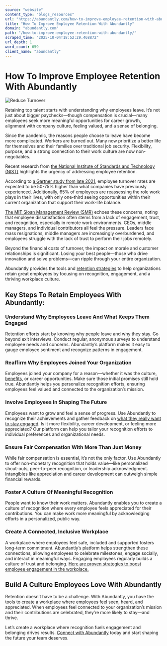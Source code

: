 ```yaml
---
source: "website"
content_type: "blogs_resources"
url: "https://abundantly.com/how-to-improve-employee-retention-with-abundantly/"
title: "How To Improve Employee Retention With Abundantly"
domain: "abundantly.com"
path: "/how-to-improve-employee-retention-with-abundantly/"
scraped_time: "2025-10-04T18:52:29.468872"
url_depth: 1
word_count: 659
client_name: "abundantly"
---
```


# How To Improve Employee Retention With Abundantly

![Reduce Turnover](https://abundantly.com/wp-content/uploads/2024/09/How-To-Improve-Employee-Retention-With-Abundantly-300x204.png)

Retaining top talent starts with understanding why employees leave. It’s not just about bigger paychecks—though compensation is crucial—many employees seek more meaningful opportunities for career growth, alignment with company culture, feeling valued, and a sense of belonging.

Since the pandemic, the reasons people choose to leave have become more complicated. Workers are burned out. Many now prioritize a better life for themselves and their families over traditional job security. Flexibility, purpose, and a strong connection to their work culture are now non-negotiables.

Recent research from [the National Institute of Standards and Technology (NIST)](https://www.nist.gov/) highlights the urgency of addressing employee retention. 

According to [a Gartner study from late 2021](https://www.gartner.com/en/articles/great-resignation-or-not-money-won-t-fix-all-your-talent-problems), employee turnover rates are expected to be 50-75% higher than what companies have previously experienced. Additionally, 65% of employees are reassessing the role work plays in their lives, with only one-third seeing opportunities within their current organization that support their work-life balance. 

[The MIT Sloan Management Review (SMR)](https://sloanreview.mit.edu/article/five-ways-to-strengthen-the-employee-employer-relationship-in-2023/) echoes these concerns, noting that employee dissatisfaction often stems from a lack of engagement, trust, and recognition, especially in remote work environments. CEOs, middle managers, and individual contributors all feel the pressure. Leaders face mass resignations, middle managers are increasingly overburdened, and employees struggle with the lack of trust to perform their jobs remotely.  

Beyond the financial costs of turnover, the impact on morale and customer relationships is significant. Losing your best people—those who drive innovation and solve problems—can ripple through your entire organization.

Abundantly provides the tools and [retention strategies](https://www.opm.gov/policy-data-oversight/hiring-information/talent-surge-playbook/recruitment-and-retention-strategies/) to help organizations retain great employees by focusing on recognition, engagement, and a thriving workplace culture.

## Key Steps To Retain Employees With Abundantly:

### Understand Why Employees Leave And What Keeps Them Engaged

Retention efforts start by knowing why people leave and why they stay. Go beyond exit interviews. Conduct regular, anonymous surveys to understand employee needs and concerns. Abundantly’s platform makes it easy to gauge employee sentiment and recognize patterns in engagement.

### Reaffirm Why Employees Joined Your Organization

Employees joined your company for a reason—whether it was the culture, [benefits](https://abundantly.com/top-10-employee-benefits-that-attract-and-retain-talent/), or career opportunities. Make sure those initial promises still hold true. Abundantly helps you personalize recognition efforts, ensuring employees feel valued and connected to the organization’s mission.

### Involve Employees In Shaping The Future

Employees want to grow and feel a sense of progress. Use Abundantly to recognize their achievements and gather feedback on [what they really want to stay engaged](https://abundantly.com/comprehensive-guide-to-company-benefits-what-employees-really-want/). Is it more flexibility, career development, or feeling more appreciated? Our platform can help you tailor your recognition efforts to individual preferences and organizational needs.

### Ensure Fair Compensation With More Than Just Money

While fair compensation is essential, it’s not the only factor. Use Abundantly to offer non-monetary recognition that holds value—like personalized shout-outs, peer-to-peer recognition, or leadership acknowledgment. Intangibles like appreciation and career development can outweigh simple financial rewards.

### Foster A Culture Of Meaningful Recognition

People want to know their work matters. Abundantly enables you to create a culture of recognition where every employee feels appreciated for their contributions. You can make work more meaningful by acknowledging efforts in a personalized, public way. 

### Create A Connected, Inclusive Workplace

A workplace where employees feel safe, included and supported fosters long-term commitment. Abundantly’s platform helps strengthen these connections, allowing employees to celebrate milestones, engage socially, and interact in meaningful ways. Engaging employees regularly builds a culture of trust and belonging. [Here are proven strategies to boost employee engagement in the workplace.](https://abundantly.com/proven-strategies-to-boost-employee-engagement-in-the-workplace/)

## Build A Culture Employees Love With Abundantly

Retention doesn’t have to be a challenge. With Abundantly, you have the tools to create a workplace where employees feel seen, heard, and appreciated. When employees feel connected to your organization’s mission and their contributions are celebrated, they’re more likely to stay—and thrive.

Let’s create a workplace where recognition fuels engagement and belonging drives results. [Connect with Abundantly](https://abundantly.com/contact-us/?) today and start shaping the future your team deserves.